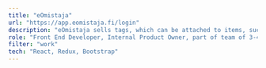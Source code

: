 ```yaml
---
title: "eOmistaja"
url: "https://app.eomistaja.fi/login"
description: "eOmistaja sells tags, which can be attached to items, such as phones. In the project we build the application to handle these tags."
role: "Front End Developer, Internal Product Owner, part of team of 3-4"
filter: "work"
tech: "React, Redux, Bootstrap"
---
```

